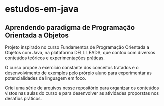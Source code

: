 # estudos-em-java
## Aprendendo paradigma de Programação Orientada a Objetos
Projeto inspirado no curso Fundamentos de Programação Orientada a Objetos com Java, na plataforma DELL LEADS, que contou com diversos conteúdos teóricos e experimentações práticas.

O curso propõe a exercício constante dos conceitos tratados e o desenvolvimento de exemplos pelo prórpio aluno para experimentar as potencialidades da linguagem em foco.

Criei uma série de arquivos nesse repositório para organizar os conteúdos vistos nas aulas do curso e para desenvolver as atividades proporstas nos desafios práticos.
